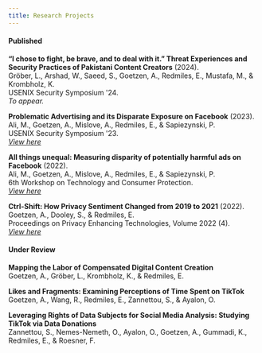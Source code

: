```yaml
---
title: Research Projects
---
```


#### Published

**“I chose to fight, be brave, and to deal with it.” Threat Experiences and Security Practices of Pakistani Content Creators** (2024).  
Gröber, L., Arshad, W., Saeed, S., Goetzen, A., Redmiles, E., Mustafa, M., & Krombholz, K.   
USENIX Security Symposium '24.  
*To appear.*  

**Problematic Advertising and its Disparate Exposure on Facebook** (2023).  
Ali, M., Goetzen, A., Mislove, A., Redmiles, E., & Sapiezynski, P.  
USENIX Security Symposium '23.   
*[View here](https://www.usenix.org/system/files/usenixsecurity23-ali.pdf)*  

**All things unequal: Measuring disparity of potentially harmful ads on Facebook** (2022).  
Ali, M., Goetzen, A., Mislove, A., Redmiles, E., & Sapiezynski, P.  
6th Workshop on Technology and Consumer Protection.  
*[View here](https://www.ieee-security.org/TC/SPW2022/ConPro/papers/ali-conpro22.pdf)* 

**Ctrl-Shift: How Privacy Sentiment Changed from 2019 to 2021** (2022).  
Goetzen, A., Dooley, S., & Redmiles, E.  
Proceedings on Privacy Enhancing Technologies, Volume 2022 (4).  
*[View here](https://petsymposium.org/popets/2022/popets-2022-0118.php)*

#### Under Review
 
**Mapping the Labor of Compensated Digital Content Creation**  
Goetzen, A., Gröber, L., Krombholz, K., & Redmiles, E.

**Likes and Fragments: Examining Perceptions of Time Spent on TikTok**  
Goetzen, A., Wang, R., Redmiles, E., Zannettou, S., & Ayalon, O.

**Leveraging Rights of Data Subjects for Social Media Analysis: Studying TikTok via Data Donations**  
Zannettou, S., Nemes-Nemeth, O., Ayalon, O., Goetzen, A., Gummadi, K., Redmiles, E., & Roesner, F.
